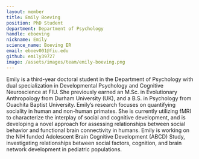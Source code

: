 ```yaml
---
layout: member
title: Emily Boeving
position: PhD Student
department: Department of Psychology
handle: eboeving
nickname: Emily
science_name: Boeving ER
email: eboev001@fiu.edu
github: emily39727
image: /assets/images/team/emily-boeving.png
---
```


Emily is a third-year doctoral student in the Department of Psychology with dual specialization in Developmental Psychology and Cognitive Neuroscience at FIU. She previously earned an M.Sc. in Evolutionary Anthropology from Durham University (UK), and a B.S. in Psychology from Ouachita Baptist University. Emily’s research focuses on quantifying sociality in human and non-human primates. She is currently utilizing fMRI to characterize the interplay of social and cognitive development, and is developing a novel approach for assessing relationships between social behavior and functional brain connectivity in humans. Emily is working on the NIH funded Adolescent Brain Cognitive Development (ABCD) Study, investigating relationships between social factors, cognition, and brain network development in pediatric populations.
